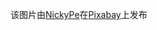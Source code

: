 该图片由<a href="https://pixabay.com/zh/users/NickyPe-10327513/?utm_source=link-attribution&amp;utm_medium=referral&amp;utm_campaign=image&amp;utm_content=5072297">NickyPe</a>在<a href="https://pixabay.com/zh/?utm_source=link-attribution&amp;utm_medium=referral&amp;utm_campaign=image&amp;utm_content=5072297">Pixabay</a>上发布